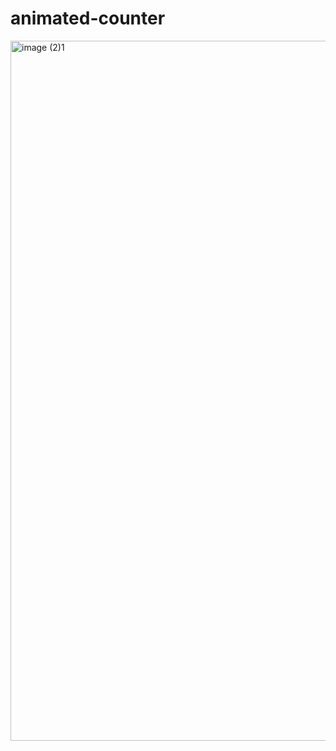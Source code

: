 # animated-counter

<img width="1120" alt="image (2)1" src="https://user-images.githubusercontent.com/44113772/172284104-ec59221a-7c94-421b-8600-ab61381ba139.png">

